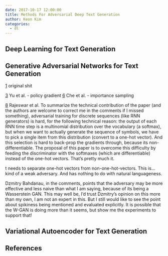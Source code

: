 ```yaml
---
date: 2017-10-17 12:00:00
title: Methods For Adversarial Deep Text Generation
author: Keon Kim
categories:
  - dl
---
```



<!--more-->

## Deep Learning for Text Generation

## Generative Adversarial Networks for Text Generation

[1] original shit

[3] Yu et al. - policy gradient
[6] Che et al. - importance sampling

[8] Rajeswar et al.
To summarize the technical contribution of the paper (and the authors are welcome to correct me in the comments if I missed something), adversarial training for discrete sequences (like RNN generators) is hard, for the following technical reason: the output of each RNN time step is a multinomial distribution over the vocabulary (a softmax), but when we want to actually generate the sequence of symbols, we have to pick a single item from this distribution (convert to a one-hot vector). And this selection is hard to back-prop the gradients through, because its non-differentiable. The proposal of this paper is to overcome this difficulty by feeding the discriminator with the softmaxes (which are differentiable) instead of the one-hot vectors. That’s pretty much it.

t needs to separate one-hot vectors from non-one-hot-vectors. This is… kind of a weak adversary. And has nothing to do with natural languageness.

 Dzmitry Bahdanau, in the comments, points that the adversary may be more effective and less naive than what I am saying, because of its being a Wasserstein GAN. This may well be, I’d trust Dzmitry’s opinion on this more than my own, I am not an expert in this. But I still would like to see the point about spikiness being mentioned and evaluated explicitly. It is possible that the W-GAN is doing more than it seems, but show me the experiments to support that!




## Variational Autoencoder for Text Generation


## References

[1]: https://arxiv.org/abs/1406.2661 "Goodfellow er al., Generative Adversarial Networks"
[2]: https://arxiv.org/abs/1605.07725 "Miyato et al., Adversarial Training Methods for Semi-Supervised Text Classification"
[3]: https://arxiv.org/abs/1609.05473 "Yu et al., SeqGAN: Sequence Generative Adversarial Nets with Policy Gradient"
[4]: https://arxiv.org/abs/1701.06547 "Li et al., Adversarial Learning for Neural Dialogue Generation"
[5]: https://arxiv.org/abs/1701.07875 "Arjovsky et al., Wasserstein GAN"
[6]: https://arxiv.org/abs/1702.07983 "Che et al., Maximum-Likelihood Augmented Discrete Generative Adversarial Networks"
[7]: https://arxiv.org/abs/1704.00028 "Gulrajani et al., Improved Training of Wasserstein GANs"
[8]: https://arxiv.org/abs/1705.10929 "Rajeswar et al., Adversarial Generation of Natural Language"
[9]: https://medium.com/@yoav.goldberg/an-adversarial-review-of-adversarial-generation-of-natural-language-409ac3378bd7 "An Adversarial Review of 'Adversarial Generation of Natural Language'"
[10]: https://arxiv.org/abs/1707.02812 "Samanta et al., Towards Crafting Text Adversarial Samples"
